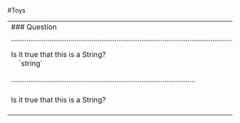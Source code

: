 #Toys

<table>

<tr>
<td>
### Question
</td>
<td>
### Answer
</td>
</tr>

<tr>
<td>
.............................................................................................................................................................................................................
</td>
<td>
................................................................................................
</tr>


<tr>
<td>
Is it true that this is a String? <br/>
&nbsp;&nbsp;&nbsp; `string`
</td>
<td>
Yes, <br/>
&nbsp;&nbsp;&nbsp; because `string` is a chain of zero or more characters
&nbsp;&nbsp;&nbsp; beginning with the letter `a`.
</td>
</tr>

<tr>
<td>
................................................................................................
</td>
<td>
................................................................................................
</tr>

<tr>
<td>
Is it true that this is a String?
</td>
<td>
Hello <br/>
```javascript
var s = "JavaScript syntax highlighting";
alert(s);
alert(s);
alert(s);
```
</td>
</tr>
